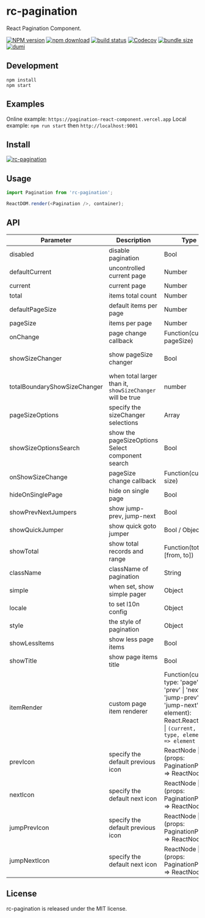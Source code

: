 # rc-pagination

React Pagination Component.

[![NPM version][npm-image]][npm-url]
[![npm download][download-image]][download-url]
[![build status][github-actions-image]][github-actions-url]
[![Codecov][codecov-image]][codecov-url]
[![bundle size][bundlephobia-image]][bundlephobia-url]
[![dumi][dumi-image]][dumi-url]

[npm-image]: http://img.shields.io/npm/v/rc-pagination.svg?style=flat-square
[npm-url]: http://npmjs.org/package/rc-pagination
[github-actions-image]: https://github.com/react-component/pagination/workflows/CI/badge.svg
[github-actions-url]: https://github.com/react-component/pagination/actions
[codecov-image]: https://img.shields.io/codecov/c/github/react-component/pagination/master.svg?style=flat-square
[codecov-url]: https://codecov.io/gh/react-component/pagination/branch/master
[david-url]: https://david-dm.org/react-component/pagination
[david-image]: https://david-dm.org/react-component/pagination/status.svg?style=flat-square
[david-dev-url]: https://david-dm.org/react-component/pagination?type=dev
[david-dev-image]: https://david-dm.org/react-component/pagination/dev-status.svg?style=flat-square
[download-image]: https://img.shields.io/npm/dm/rc-pagination.svg?style=flat-square
[download-url]: https://npmjs.org/package/rc-pagination
[bundlephobia-url]: https://bundlephobia.com/result?p=rc-pagination
[bundlephobia-image]: https://badgen.net/bundlephobia/minzip/rc-pagination
[dumi-url]: https://github.com/umijs/dumi
[dumi-image]: https://img.shields.io/badge/docs%20by-dumi-blue?style=flat-square

## Development

```
npm install
npm start
```

## Examples

Online example: `https://pagination-react-component.vercel.app`
Local example: `npm run start` then `http://localhost:9001`

## Install

[![rc-pagination](https://nodei.co/npm/rc-pagination.png)](https://npmjs.org/package/rc-pagination)

## Usage

```js
import Pagination from 'rc-pagination';

ReactDOM.render(<Pagination />, container);
```

## API

| Parameter                    | Description                                               | Type                                                                                                                                                 | Default                                                                                |
| ---------------------------- | --------------------------------------------------------- | ---------------------------------------------------------------------------------------------------------------------------------------------------- | -------------------------------------------------------------------------------------- |
| disabled                     | disable pagination                                        | Bool                                                                                                                                                 | -                                                                                      |
| defaultCurrent               | uncontrolled current page                                 | Number                                                                                                                                               | 1                                                                                      |
| current                      | current page                                              | Number                                                                                                                                               | undefined                                                                              |
| total                        | items total count                                         | Number                                                                                                                                               | 0                                                                                      |
| defaultPageSize              | default items per page                                    | Number                                                                                                                                               | 10                                                                                     |
| pageSize                     | items per page                                            | Number                                                                                                                                               | 10                                                                                     |
| onChange                     | page change callback                                      | Function(current, pageSize)                                                                                                                          | -                                                                                      |
| showSizeChanger              | show pageSize changer                                     | Bool                                                                                                                                                 | `false` when total less then `totalBoundaryShowSizeChanger`, `true` when otherwise     |
| totalBoundaryShowSizeChanger | when total larger than it, `showSizeChanger` will be true | number                                                                                                                                               | 50                                                                                     |
| pageSizeOptions              | specify the sizeChanger selections                        | Array<String>                                                                                                                                        | ['10', '20', '50', '100']                                                              |
| showSizeOptionsSearch        | show the pageSizeOptions Select component search          | Bool                                                                                                                                                 | Default value is `false`. `false` when total less then `totalBoundaryShowSizeChanger`, `true` when otherwise     |
| onShowSizeChange             | pageSize change callback                                  | Function(current, size)                                                                                                                              | -                                                                                      |
| hideOnSinglePage             | hide on single page                                       | Bool                                                                                                                                                 | false                                                                                  |
| showPrevNextJumpers          | show jump-prev, jump-next                                 | Bool                                                                                                                                                 | true                                                                                   |
| showQuickJumper              | show quick goto jumper                                    | Bool / Object                                                                                                                                        | false / {goButton: true}                                                               |
| showTotal                    | show total records and range                              | Function(total, [from, to])                                                                                                                          | -                                                                                      |
| className                    | className of pagination                                   | String                                                                                                                                               | -                                                                                      |
| simple                       | when set, show simple pager                               | Object                                                                                                                                               | null                                                                                   |
| locale                       | to set l10n config                                        | Object                                                                                                                                               | [zh_CN](https://github.com/react-component/pagination/blob/master/src/locale/zh_CN.js) |
| style                        | the style of pagination                                   | Object                                                                                                                                               | {}                                                                                     |
| showLessItems                | show less page items                                      | Bool                                                                                                                                                 | false                                                                                  |
| showTitle                    | show page items title                                     | Bool                                                                                                                                                 | true                                                                                   |
| itemRender                   | custom page item renderer                                 | Function(current, type: 'page' \| 'prev' \| 'next' \| 'jump-prev' \| 'jump-next', element): React.ReactNode \| `(current, type, element) => element` |                                                                                        |
| prevIcon                     | specify the default previous icon                         | ReactNode \| (props: PaginationProps) => ReactNode                                                                                                   |                                                                                        |
| nextIcon                     | specify the default next icon                             | ReactNode \| (props: PaginationProps) => ReactNode                                                                                                   |                                                                                        |
| jumpPrevIcon                 | specify the default previous icon                         | ReactNode \| (props: PaginationProps) => ReactNode                                                                                                   |                                                                                        |
| jumpNextIcon                 | specify the default next icon                             | ReactNode \| (props: PaginationProps) => ReactNode                                                                                                   |                                                                                        |

## License

rc-pagination is released under the MIT license.
